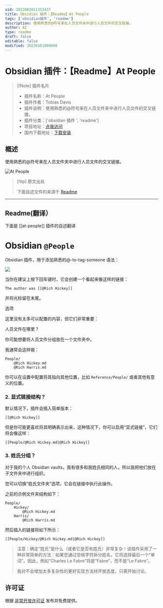 ```yaml
---
uid: 2023082011353437
title: Obsidian 插件：【Readme】At People
tags: ['obsidian插件', 'readme']
description: 使用熟悉的@符号来在人员文件夹中进行人员文件的交叉链接。
author: AI
type: readme
draft: false
editable: false
modified: 20230101000000
---
```


# Obsidian 插件：【Readme】At People

> [!Note] 插件名片
> - 插件名称：At People
> - 插件作者：Tobias Davis
> - 插件说明：使用熟悉的@符号来在人员文件夹中进行人员文件的交叉链接。
> - 插件分类：['obsidian 插件 ', 'readme']
> - 项目地址：[点我访问](https://github.com/saibotsivad/obsidian-at-people)
> - 国内下载地址：[下载安装](https://pkmer.cn/products/plugin/pluginMarket/?at-people)

## 概述

使用熟悉的@符号来在人员文件夹中进行人员文件的交叉链接。

![At People](https://cdn.pkmer.cn/covers/at-people.png!pkmer)

> [!tip] 原文出处
>
>下面自述文件的来源于 [Readme](https://ghproxy.net/https://raw.githubusercontent.com/saibotsivad/obsidian-at-people/main/README.md)
>

---

## Readme(翻译）

下面是 [[at-people]] 插件的自述翻译

# Obsidian `@People`

Obsidian 插件，用于添加熟悉的@-to-tag-someone 语法：

![](./example.png)

当你在建议上按下回车键时，它会创建一个看起来像这样的链接：

```
The author was [[@Rich Hickey]]
```

并将光标留在末尾。

选项

这里没有太多可以配置的内容，但它们非常重要：

人员文件在哪里？

你可能想要将人员文件分组放在一个文件夹中。

我通常会这样做：

```
People/
	@Rich Hickey.md
	@Rich Harris.md
```

你可以在设置中配置将其指向其他位置，比如 `Reference/People/` 或者其他有意义的位置。

### 2. 显式链接结构？

默认情况下，插件会插入简单版本：

```
[[@Rich Hickey]]
```

但是你可能更喜欢将其明确表示出来，这种情况下，你可以启用“显式链接”，它们将会像这样：

```
[[People/@Rich Hickey.md|@Rich Hickey]]
```

### 3. 姓氏分组？

对于我的个人 Obsidian vaults，我有很多和我姓氏相同的人，所以我把他们放在子文件夹中进行组织。

您可以切换“姓氏文件夹”选项，它会在链接中执行此操作。

之前的示例文件夹结构如下：

```
People/
	Hickey/
		@Rich Hickey.md
	Harris/
		@Rich Harris.md
```

然后插入的链接将如下所示：

```
[[People/Hickey/@Rich Hickey.md|@Rich Hickey]]
```

> 注意：确定“姓氏”是什么（或者它是否有姓氏）非常复杂！该插件采用了一种非常简单的方法：如果您通过空格字符拆分姓名，它将选择最后一个“单词”。因此，例如“Charles Le Fabre”将是“Fabre”，而不是“Le Fabre”。
>
> 我对不会增加太多复杂性的更好实现方法持开放态度，只需开始讨论。

## 许可证

根据 [非常开放许可证](http://veryopenlicense.com/) 发布并免费提供。
